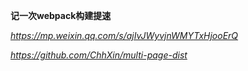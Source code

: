 **记一次webpack构建提速**

*https://mp.weixin.qq.com/s/ajIvJWyvjnWMYTxHjooErQ*

*https://github.com/ChhXin/multi-page-dist*